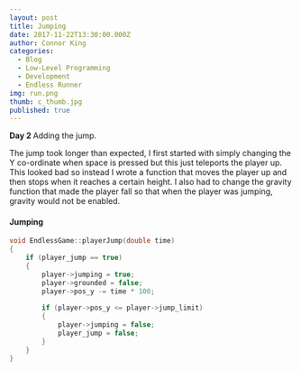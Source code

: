 ```yaml
---
layout: post
title: Jumping
date: 2017-11-22T13:30:00.000Z
author: Connor King
categories:
  - Blog
  - Low-Level Programming
  - Development
  - Endless Runner
img: run.png
thumb: c_thumb.jpg
published: true
---
```


<b>Day 2 </b>Adding the jump.<!--more-->

The jump took longer than expected, I first started with simply changing the Y     co-ordinate when space is pressed but this just teleports the player up. This looked bad so instead I wrote a function that moves the player up and then stops when it reaches a certain height. I also had to change the gravity function that made the player fall so that when the player was jumping, gravity would not be enabled.

#### Jumping
```C++
void EndlessGame::playerJump(double time)
{
	if (player_jump == true)
	{
		player->jumping = true;
		player->grounded = false;
		player->pos_y -= time * 100;
		
		if (player->pos_y <= player->jump_limit)
		{
			player->jumping = false;
			player_jump = false;
		}
	}
}
```
